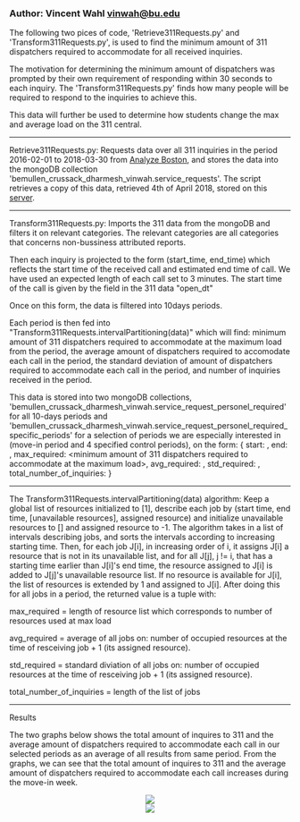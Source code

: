 ### Author: Vincent Wahl <vinwah@bu.edu>
The following two pices of code, 'Retrieve311Requests.py' and 'Transform311Requests.py', is used to find the minimum amount of 311 dispatchers required to accommodate for all received inquiries.

The motivation for determining the minimum amount of dispatchers was prompted by their own requirement of responding within 30 seconds to each inquiry. The 'Transform311Requests.py' finds how many people will be required to respond to the inquiries to achieve this. 

This data will further be used to determine how students change the max and average load on the 311 central.

---------------------------------------------------------------------------------------------------------------------

Retrieve311Requests.py:
Requests data over all 311 inquiries in the period 2016-02-01 to 2018-03-30 from <a href="https://data.boston.gov/dataset/311-service-requests">Analyze Boston</a>, and stores the data into the mongoDB collection 'bemullen_crussack_dharmesh_vinwah.service_requests'. The script retrieves a copy of this data, retrieved 4th of April 2018, stored on this <a href="https://cs-people.bu.edu/dharmesh/cs591/591data/service_requests_filtered.json">server</a>.

---------------------------------------------------------------------------------------------------------------------

Transform311Requests.py:
Imports the 311 data from the mongoDB and filters it on relevant categories. The relevant categories are all categories that concerns non-bussiness attributed reports. 

Then each inquiry is projected to the form (start_time, end_time) which reflects the start time of the received call and estimated end time of call. We have used an expected length of each call set to 3 minutes. The start time of the call is given by the field in the 311 data "open_dt"

Once on this form, the data is filtered into 10days periods.

Each period is then fed into "Transform311Requests.intervalPartitioning(data)" which will find: minimum amount of 311 dispatchers required to accommodate at the maximum load from the period, the average amount of dispatchers required to accomodate each call in the period, the standard deviation of amount of dispatchers required to accommodate each call in the period, and number of inquiries received in the period. 

This data is stored into two mongoDB collections, 'bemullen_crussack_dharmesh_vinwah.service_request_personel_required' for all 10-days periods and 'bemullen_crussack_dharmesh_vinwah.service_request_personel_required_specific_periods' for a selection of periods we are especially interested in (move-in period and 4 specified control periods), on the form:
{
    start: <start date and time of period>,
    end: <end date and time of period>,
    max_required: <minimum amount of 311 dispatchers required to accommodate at the maximum load>,
    avg_required: <average amount of dispatchers required to accommodate each call>,
    std_required: <standard deviation of amount of dispatchers required to accommodate each call>,
    total_number_of_inquiries: <number of inquiries received in the period>
}

---------------------------------------------------------------------------------------------------------------------

The Transform311Requests.intervalPartitioning(data) algorithm:
Keep a global list of resources initialized to [1], describe each job by (start time, end time, [unavailable resources], assigned resource) and initialize unavailable resources to [] and assigned resource to -1.
The algorithm takes in a list of intervals describing jobs, and sorts the intervals according to increasing starting time. Then, for each job J[i], in increasing order of i, it assigns J[i] a resource that is not in its unavailable list, and for all J[j], j != i, that has a starting time earlier than J[i]'s end time, the resource assigned to J[i] is added to J[j]'s unavailable resource list. If no resource is available for J[i], the list of resources is extended by 1 and assigned to J[i]. After doing this for all jobs in a period, the returned value is a tuple with:

max_required = length of resource list which corresponds to number of resources used at max load

avg_required = average of all jobs on: number of occupied resources at the time of resceiving job + 1 (its assigned resource).

std_required = standard diviation of all jobs on: number of occupied resources at the time of resceiving job + 1 (its assigned resource).

total_number_of_inquiries = length of the list of jobs

---------------------------------------------------------------------------------------------------------------------

Results

The two graphs below shows the total amount of inquires to 311 and the average amount of dispatchers required to accommodate each call in our selected periods as an average of all results from same period. From the graphs, we can see that the total amount of inquires to 311 and the average amount of dispatchers required to accommodate each call increases during the move-in week.


<center>
<img src="https://cs-people.bu.edu/dharmesh/cs591/591data/avg_num_inquiries.png"/>
</center>


<center>
<img src="https://cs-people.bu.edu/dharmesh/cs591/591data/avg_personel_required.png"/>
</center>

















